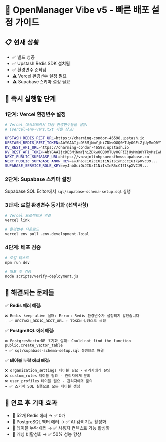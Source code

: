 # 🚀 OpenManager Vibe v5 - 빠른 배포 설정 가이드

## 📋 현재 상황

- ✅ 빌드 성공
- ✅ Upstash Redis SDK 설치됨
- ✅ 환경변수 준비됨
- ⚠️ Vercel 환경변수 설정 필요
- ⚠️ Supabase 스키마 설정 필요

## 🎯 즉시 실행할 단계

### 1단계: Vercel 환경변수 설정

```bash
# Vercel 대시보드에서 다음 환경변수들을 설정:
# (vercel-env-vars.txt 파일 참고)

UPSTASH_REDIS_REST_URL=https://charming-condor-46598.upstash.io
UPSTASH_REDIS_REST_TOKEN=AbYGAAIjcDE5MjNmYjhiZDkwOGQ0MTUyOGFiZjUyMmQ0YTkyMzIwM3AxMA
KV_REST_API_URL=https://charming-condor-46598.upstash.io
KV_REST_API_TOKEN=AbYGAAIjcDE5MjNmYjhiZDkwOGQ0MTUyOGFiZjUyMmQ0YTkyMzIwM3AxMA
NEXT_PUBLIC_SUPABASE_URL=https://vnswjnltnhpsueosfhmw.supabase.co
NEXT_PUBLIC_SUPABASE_ANON_KEY=eyJhbGciOiJIUzI1NiIsInR5cCI6IkpXVCJ9...
SUPABASE_SERVICE_ROLE_KEY=eyJhbGciOiJIUzI1NiIsInR5cCI6IkpXVCJ9...
```

### 2단계: Supabase 스키마 설정

Supabase SQL Editor에서 `sql/supabase-schema-setup.sql` 실행

### 3단계: 로컬 환경변수 동기화 (선택사항)

```bash
# Vercel 프로젝트와 연결
vercel link

# 환경변수 다운로드
vercel env pull .env.development.local
```

### 4단계: 배포 검증

```bash
# 로컬 테스트
npm run dev

# 배포 후 검증
node scripts/verify-deployment.js
```

## 🔧 해결되는 문제들

✅ **Redis 에러 해결:**

```
❌ Redis keep-alive 실패: Error: Redis 환경변수가 설정되지 않았습니다
→ ✅ UPSTASH_REDIS_REST_URL + TOKEN 설정으로 해결
```

✅ **PostgreSQL 에러 해결:**

```
❌ PostgresVectorDB 초기화 실패: Could not find the function public.create_vector_table
→ ✅ sql/supabase-schema-setup.sql 실행으로 해결
```

✅ **테이블 누락 에러 해결:**

```
❌ organization_settings 테이블 필요 - 관리자에게 문의
❌ custom_rules 테이블 필요 - 관리자에게 문의
❌ user_profiles 테이블 필요 - 관리자에게 문의
→ ✅ 스키마 SQL 실행으로 모든 테이블 생성
```

## 🎉 완료 후 기대 효과

- 🔴 52개 Redis 에러 → ✅ 0개
- 🔴 PostgreSQL 벡터 에러 → ✅ AI 검색 기능 활성화
- 🔴 테이블 누락 에러 → ✅ 사용자 컨텍스트 기능 활성화
- 🔴 캐싱 비활성화 → ✅ 50% 성능 향상
